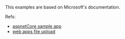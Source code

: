 This examples are based on Microsoft's documentation.

Refs:
- [aspnetCore sample app](https://github.com/dotnet/AspNetCore.Docs/tree/main/aspnetcore/mvc/models/file-uploads/samples/3.x/SampleApp)
- [web apps file upload](https://docs.microsoft.com/en-us/aspnet/core/mvc/models/file-uploads?view=aspnetcore-5.0)
